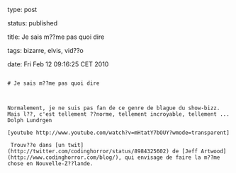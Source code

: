 type: post
status: published
title: Je sais m??me pas quoi dire 
tags: bizarre, elvis, vid??o
date: Fri Feb 12 09:16:25 CET 2010
~~~~~~
# Je sais m??me pas quoi dire 

Normalement, je ne suis pas fan de ce genre de blague du show-bizz.  
Mais l??, c'est tellement ??norme, tellement incroyable, tellement ... Dolph Lundrgen

[youtube http://www.youtube.com/watch?v=mHtatY7bOUY?wmode=transparent]

 Trouv??e dans [un twit](http://twitter.com/codinghorror/status/8984325602) de [Jeff Artwood](http://www.codinghorror.com/blog/), qui envisage de faire la m??me chose en Nouvelle-Z??lande.